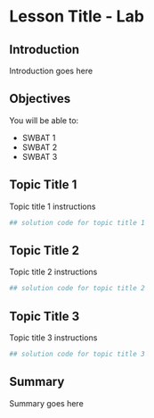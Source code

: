 # Lesson Title - Lab

## Introduction

Introduction goes here

## Objectives

You will be able to: 

* SWBAT 1
* SWBAT 2
* SWBAT 3


## Topic Title 1

Topic title 1 instructions


```python
## solution code for topic title 1
```

## Topic Title 2

Topic title 2 instructions


```python
## solution code for topic title 2
```

## Topic Title 3

Topic title 3 instructions


```python
## solution code for topic title 3
```

## Summary
Summary goes here
